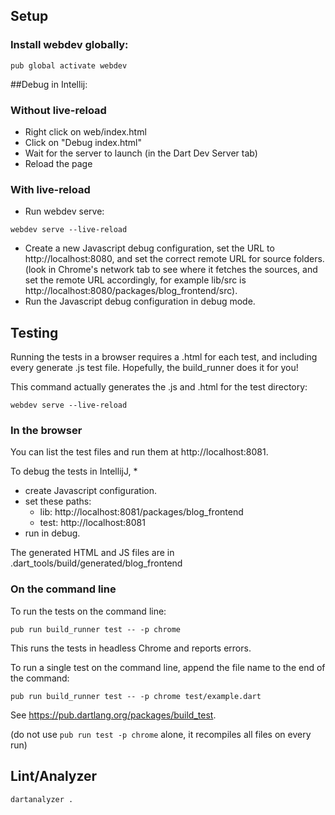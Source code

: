 ## Setup
### Install webdev globally:
```
pub global activate webdev
```

##Debug in Intellij:
### Without live-reload
* Right click on web/index.html
* Click on "Debug index.html"
* Wait for the server to launch (in the Dart Dev Server tab)
* Reload the page

### With live-reload
* Run webdev serve:
```
webdev serve --live-reload
```
* Create a new Javascript debug configuration, set the URL 
to http://localhost:8080, and set the correct remote URL for source folders. 
(look in Chrome's network tab to see where it fetches the sources, 
and set the remote URL accordingly, for example lib/src is 
http://localhost:8080/packages/blog_frontend/src).
* Run the Javascript debug configuration in debug mode.

## Testing
Running the tests in a browser requires a .html for each test,
and including every generate .js test file. Hopefully, the 
build_runner does it for you! 

This command actually generates the .js and .html for the test directory:
```
webdev serve --live-reload
```

### In the browser
You can list the test files and run them at http://localhost:8081.

To debug the tests in IntellijJ, *
* create Javascript configuration.
* set these paths:
    * lib: http://localhost:8081/packages/blog_frontend
    * test: http://localhost:8081
* run in debug.

The generated HTML and JS files are in 
.dart_tools/build/generated/blog_frontend

### On the command line
To run the tests on the command line:
```
pub run build_runner test -- -p chrome
```
This runs the tests in headless Chrome and reports errors.

To run a single test on the command line, append the file name to the end of the command:
```
pub run build_runner test -- -p chrome test/example.dart
```

See https://pub.dartlang.org/packages/build_test.

(do not use `pub run test -p chrome` alone, it recompiles all files on every run)

## Lint/Analyzer
```
dartanalyzer .
```

